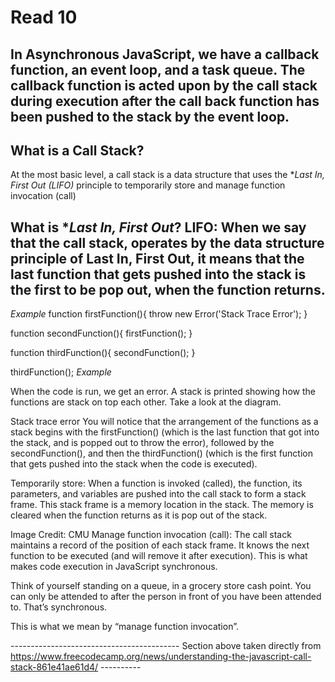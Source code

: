 # Read 10

## In Asynchronous JavaScript, we have a callback function, an event loop, and a task queue. The callback function is acted upon by the call stack during execution after the call back function has been pushed to the stack by the event loop.

## What is a Call Stack?
At the most basic level, a call stack is a data structure that uses the **Last In, First Out (LIFO)* principle to temporarily store and manage function invocation (call)

What is **Last In, First Out*? 
LIFO: When we say that the call stack, operates by the data structure principle of Last In, First Out, it means that the last function that gets pushed into the stack is the first to be pop out, when the function returns.
------------------------------------------------------------------------------------------------------------------------------------------------------------------------------
*Example*
function firstFunction(){
  throw new Error('Stack Trace Error');
}

function secondFunction(){
  firstFunction();
}

function thirdFunction(){
  secondFunction();
}

thirdFunction();
*Example*

When the code is run, we get an error. A stack is printed showing how the functions are stack on top each other. Take a look at the diagram.


Stack trace error
You will notice that the arrangement of the functions as a stack begins with the firstFunction() (which is the last function that got into the stack, and is popped out to throw the error), followed by the secondFunction(), and then the thirdFunction() (which is the first function that gets pushed into the stack when the code is executed).

Temporarily store: When a function is invoked (called), the function, its parameters, and variables are pushed into the call stack to form a stack frame. This stack frame is a memory location in the stack. The memory is cleared when the function returns as it is pop out of the stack.


Image Credit: CMU
Manage function invocation (call): The call stack maintains a record of the position of each stack frame. It knows the next function to be executed (and will remove it after execution). This is what makes code execution in JavaScript synchronous.

Think of yourself standing on a queue, in a grocery store cash point. You can only be attended to after the person in front of you have been attended to. That’s synchronous.

This is what we mean by “manage function invocation”.

------------------------------------------ Section above taken directly from https://www.freecodecamp.org/news/understanding-the-javascript-call-stack-861e41ae61d4/ ----------
